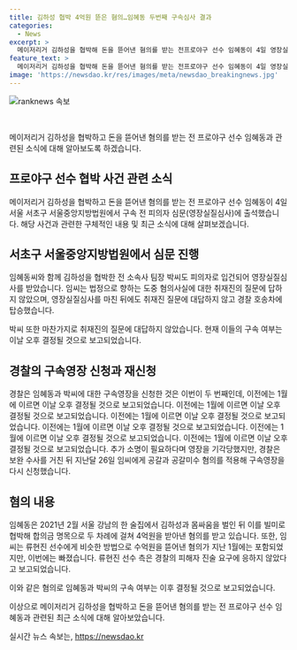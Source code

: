 ```yaml
---
title: 김하성 협박 4억원 뜯은 혐의…임혜동 두번째 구속심사 결과
categories:
  - News
excerpt: >
  메이저리거 김하성을 협박해 돈을 뜯어낸 혐의를 받는 전프로야구 선수 임혜동이 4일 영장실질심사를 받았다. 김하성과 술자리를 즐기던 중 몸싸움을 벌이고, 이를 빌미로 협박해 4억원을 받아냈다는 혐의를 받는다. 임씨는 코로나19 사회적 거리두기 기간 중 류현진 선수에게도 비슷한 방법으로 수억원을 뜯어냈으며, 구속 여부는 이날 오후 결정될 전망이다.
feature_text: >
  메이저리거 김하성을 협박해 돈을 뜯어낸 혐의를 받는 전프로야구 선수 임혜동이 4일 영장실질심사를 받았다. 김하성과 술자리를 즐기던 중 몸싸움을 벌이고, 이를 빌미로 협박해 4억원을 받아냈다는 혐의를 받는다. 임씨는 코로나19 사회적 거리두기 기간 중 류현진 선수에게도 비슷한 방법으로 수억원을 뜯어냈으며, 구속 여부는 이날 오후 결정될 전망이다.
image: 'https://newsdao.kr/res/images/meta/newsdao_breakingnews.jpg'
---
```


<p><img src="https://newsdao.kr/res/images/meta/newsdao_breakingnews.jpg" alt="ranknews 속보" /></p>

<p data-ke-size="size16">&nbsp;</p>

<p>메이저리거 김하성을 협박하고 돈을 뜯어낸 혐의를 받는 전 프로야구 선수 임혜동과 관련된 소식에 대해 알아보도록 하겠습니다.</p>

<h2 data-ke-size="size26">프로야구 선수 협박 사건 관련 소식</h2>

<p>메이저리거 김하성을 협박하고 돈을 뜯어낸 혐의를 받는 전 프로야구 선수 임혜동이 4일 서울 서초구 서울중앙지방법원에서 구속 전 피의자 심문(영장실질심사)에 출석했습니다. 해당 사건과 관련한 구체적인 내용 및 최근 소식에 대해 살펴보겠습니다.</p>

<h2 data-ke-size="size26">서초구 서울중앙지방법원에서 심문 진행</h2>

<p>임혜동씨와 함께 김하성을 협박한 전 소속사 팀장 박씨도 피의자로 입건되어 영장실질심사를 받았습니다. 임씨는 법정으로 향하는 도중 혐의사실에 대한 취재진의 질문에 답하지 않았으며, 영장실질심사를 마친 뒤에도 취재진 질문에 대답하지 않고 경찰 호송차에 탑승했습니다.</p>

<p>박씨 또한 마찬가지로 취재진의 질문에 대답하지 않았습니다. 현재 이들의 구속 여부는 이날 오후 결정될 것으로 보고되었습니다.</p>

<h2 data-ke-size="size26">경찰의 구속영장 신청과 재신청</h2>

<p>경찰은 임혜동과 박씨에 대한 구속영장을 신청한 것은 이번이 두 번째인데, 이전에는 1월에 이르면 이날 오후 결정될 것으로 보고되었습니다. 이전에는 1월에 이르면 이날 오후 결정될 것으로 보고되었습니다. 이전에는 1월에 이르면 이날 오후 결정될 것으로 보고되었습니다. 이전에는 1월에 이르면 이날 오후 결정될 것으로 보고되었습니다. 이전에는 1월에 이르면 이날 오후 결정될 것으로 보고되었습니다. 이전에는 1월에 이르면 이날 오후 결정될 것으로 보고되었습니다. 추가 소명이 필요하다며 영장을 기각당했지만, 경찰은 보완 수사를 거친 뒤 지난달 26일 임씨에게 공갈과 공갈미수 혐의를 적용해 구속영장을 다시 신청했습니다.</p>

<h2 data-ke-size="size26">혐의 내용</h2>

<p>임혜동은 2021년 2월 서울 강남의 한 술집에서 김하성과 몸싸움을 벌인 뒤 이를 빌미로 협박해 합의금 명목으로 두 차례에 걸쳐 4억원을 받아낸 혐의를 받고 있습니다. 또한, 임씨는 류현진 선수에게 비슷한 방법으로 수억원을 뜯어낸 혐의가 지난 1월에는 포함되었지만, 이번에는 빠졌습니다. 류현진 선수 측은 경찰의 피해자 진술 요구에 응하지 않았다고 보고되었습니다.</p>

<p>이와 같은 혐의로 임혜동과 박씨의 구속 여부는 이후 결정될 것으로 보고되었습니다.</p>

<p>이상으로 메이저리거 김하성을 협박하고 돈을 뜯어낸 혐의를 받는 전 프로야구 선수 임혜동과 관련된 최근 소식에 대해 알아보았습니다.</p></p>
실시간 뉴스 속보는, <a href="https://newsdao.kr" rel="dofollow">https://newsdao.kr</a>


